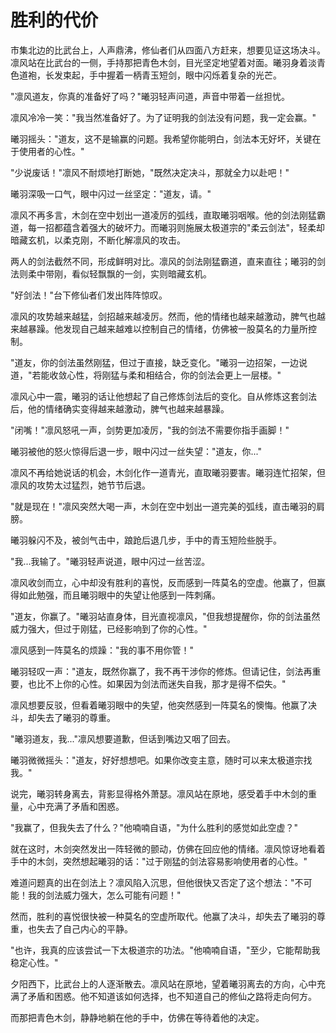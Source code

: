 # 胜利的代价

市集北边的比武台上，人声鼎沸，修仙者们从四面八方赶来，想要见证这场决斗。凛风站在比武台的一侧，手持那把青色木剑，目光坚定地望着对面。曦羽身着淡青色道袍，长发束起，手中握着一柄青玉短剑，眼中闪烁着复杂的光芒。

"凛风道友，你真的准备好了吗？"曦羽轻声问道，声音中带着一丝担忧。

凛风冷冷一笑："我当然准备好了。为了证明我的剑法没有问题，我一定会赢。"

曦羽摇头："道友，这不是输赢的问题。我希望你能明白，剑法本无好坏，关键在于使用者的心性。"

"少说废话！"凛风不耐烦地打断她，"既然决定决斗，那就全力以赴吧！"

曦羽深吸一口气，眼中闪过一丝坚定："道友，请。"

凛风不再多言，木剑在空中划出一道凌厉的弧线，直取曦羽咽喉。他的剑法刚猛霸道，每一招都蕴含着强大的破坏力。而曦羽则施展太极道宗的"柔云剑法"，轻柔却暗藏玄机，以柔克刚，不断化解凛风的攻击。

两人的剑法截然不同，形成鲜明对比。凛风的剑法刚猛霸道，直来直往；曦羽的剑法则柔中带刚，看似轻飘飘的一剑，实则暗藏玄机。

"好剑法！"台下修仙者们发出阵阵惊叹。

凛风的攻势越来越猛，剑招越来越凌厉。然而，他的情绪也越来越激动，脾气也越来越暴躁。他发现自己越来越难以控制自己的情绪，仿佛被一股莫名的力量所控制。

"道友，你的剑法虽然刚猛，但过于直接，缺乏变化。"曦羽一边招架，一边说道，"若能收敛心性，将刚猛与柔和相结合，你的剑法会更上一层楼。"

凛风心中一震，曦羽的话让他想起了自己修炼剑法后的变化。自从修炼这套剑法后，他的情绪确实变得越来越激动，脾气也越来越暴躁。

"闭嘴！"凛风怒吼一声，剑势更加凌厉，"我的剑法不需要你指手画脚！"

曦羽被他的怒火惊得后退一步，眼中闪过一丝失望："道友，你..."

凛风不再给她说话的机会，木剑化作一道青光，直取曦羽要害。曦羽连忙招架，但凛风的攻势太过猛烈，她节节后退。

"就是现在！"凛风突然大喝一声，木剑在空中划出一道完美的弧线，直击曦羽的肩膀。

曦羽躲闪不及，被剑气击中，踉跄后退几步，手中的青玉短险些脱手。

"我...我输了。"曦羽轻声说道，眼中闪过一丝苦涩。

凛风收剑而立，心中却没有胜利的喜悦，反而感到一阵莫名的空虚。他赢了，但赢得如此勉强，而且曦羽眼中的失望让他感到一阵刺痛。

"道友，你赢了。"曦羽站直身体，目光直视凛风，"但我想提醒你，你的剑法虽然威力强大，但过于刚猛，已经影响到了你的心性。"

凛风感到一阵莫名的烦躁："我的事不用你管！"

曦羽轻叹一声："道友，既然你赢了，我不再干涉你的修炼。但请记住，剑法再重要，也比不上你的心性。如果因为剑法而迷失自我，那才是得不偿失。"

凛风想要反驳，但看着曦羽眼中的失望，他突然感到一阵莫名的懊悔。他赢了决斗，却失去了曦羽的尊重。

"曦羽道友，我..."凛风想要道歉，但话到嘴边又咽了回去。

曦羽微微摇头："道友，好好想想吧。如果你改变主意，随时可以来太极道宗找我。"

说完，曦羽转身离去，背影显得格外萧瑟。凛风站在原地，感受着手中木剑的重量，心中充满了矛盾和困惑。

"我赢了，但我失去了什么？"他喃喃自语，"为什么胜利的感觉如此空虚？"

就在这时，木剑突然发出一阵轻微的颤动，仿佛在回应他的情绪。凛风惊讶地看着手中的木剑，突然想起曦羽的话："过于刚猛的剑法容易影响使用者的心性。"

难道问题真的出在剑法上？凛风陷入沉思，但他很快又否定了这个想法："不可能！我的剑法威力强大，怎么可能有问题！"

然而，胜利的喜悦很快被一种莫名的空虚所取代。他赢了决斗，却失去了曦羽的尊重，也失去了自己内心的平静。

"也许，我真的应该尝试一下太极道宗的功法。"他喃喃自语，"至少，它能帮助我稳定心性。"

夕阳西下，比武台上的人逐渐散去。凛风站在原地，望着曦羽离去的方向，心中充满了矛盾和困惑。他不知道该如何选择，也不知道自己的修仙之路将走向何方。

而那把青色木剑，静静地躺在他的手中，仿佛在等待着他的决定。